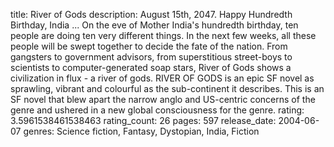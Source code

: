 title: River of Gods
description: August 15th, 2047. Happy Hundredth Birthday, India ... On the eve of Mother India's hundredth birthday, ten people are doing ten very different things. In the next few weeks, all these people will be swept together to decide the fate of the nation. From gangsters to government advisors, from superstitious street-boys to scientists to computer-generated soap stars, River of Gods shows a civilization in flux - a river of gods. RIVER OF GODS is an epic SF novel as sprawling, vibrant and colourful as the sub-continent it describes. This is an SF novel that blew apart the narrow anglo and US-centric concerns of the genre and ushered in a new global consciousness for the genre.
rating: 3.5961538461538463
rating_count: 26
pages: 597
release_date: 2004-06-07
genres: Science fiction, Fantasy, Dystopian, India, Fiction